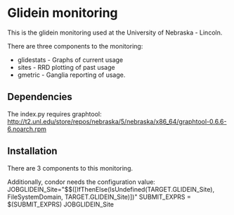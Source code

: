 # Glidein monitoring

This is the glidein monitoring used at the University of Nebraska - Lincoln.

There are three components to the monitoring:
*   glidestats - Graphs of current usage
*   sites - RRD plotting of past usage
*   gmetric - Ganglia reporting of usage.


## Dependencies
The index.py requires graphtool:
http://t2.unl.edu/store/repos/nebraska/5/nebraska/x86_64/graphtool-0.6.6-6.noarch.rpm


## Installation
There are 3 components to this monitoring.  


Additionally, condor needs the configuration value:
    JOBGLIDEIN_Site="$$([IfThenElse(IsUndefined(TARGET.GLIDEIN_Site), FileSystemDomain, TARGET.GLIDEIN_Site)])"
    SUBMIT_EXPRS = $(SUBMIT_EXPRS) JOBGLIDEIN_Site




